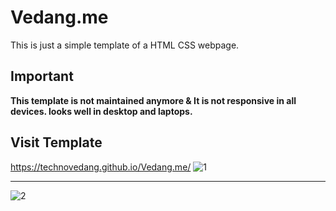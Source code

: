 # Vedang.me
This is just a simple template of a HTML CSS webpage.
## Important
**This template is not maintained anymore & It is not responsive in all devices. looks well in desktop and laptops.**

## Visit Template
<kgb><a>https://technovedang.github.io/Vedang.me/</a></kgb>
![1](https://user-images.githubusercontent.com/68228783/118513433-53bc1080-b751-11eb-8070-a44b2be12878.JPG)

***

![2](https://user-images.githubusercontent.com/68228783/118513439-561e6a80-b751-11eb-8c35-2e46f5327923.JPG)

